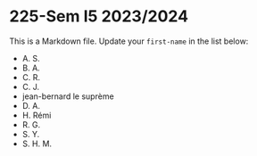 # 225-Sem I5 2023/2024

This is a Markdown file.
Update your `first-name` in the list below:

* A. S.
* B. A.
* C. R.
* C. J.
* jean-bernard le suprème
* D. A.
* H. Rémi
* R. G.
* S. Y.
* S. H. M.
